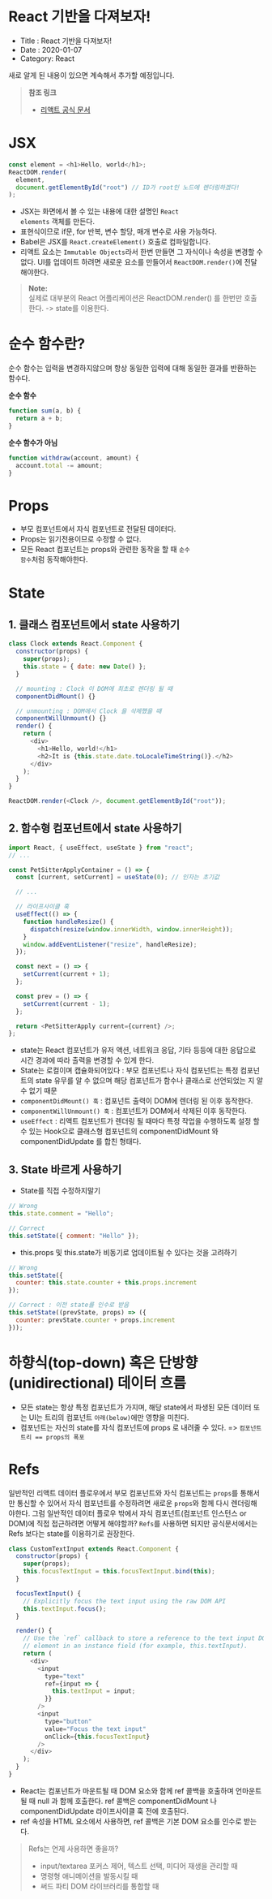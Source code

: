 # React 기반을 다져보자!

- Title : React 기반을 다져보자!
- Date : 2020-01-07
- Category: React

<span class="clr-grey">새로 알게 된 내용이 있으면 계속해서 추가할 예정입니다. </span>

> **참조 링크** <br/>
>
> - [리액트 공식 문서](https://reactjs-kr.firebaseapp.com/docs/hello-world.html)

# JSX

```javascript
const element = <h1>Hello, world</h1>;
ReactDOM.render(
  element,
  document.getElementById("root") // ID가 root인 노드에 렌더링하겠다!
);
```

- JSX는 화면에서 볼 수 있는 내용에 대한 설명인 <code>React elements</code> 객체를 만든다.
- 표현식이므로 if문, for 반복, 변수 할당, 매개 변수로 사용 가능하다.
- Babel은 JSX를 <code>React.createElement()</code> 호출로 컴파일합니다.
- 리액트 요소는 <code>Immutable Objects</code>라서 한번 만들면 그 자식이나 속성을 변경할 수 없다. UI를 업데이트 하려면 새로운 요소를 만들어서 <code>ReactDOM.render()</code>에 전달해야한다.

> **Note:** <br/>
> 실제로 대부분의 React 어플리케이션은 ReactDOM.render() 를 한번만 호출한다. -> state를 이용한다.

# 순수 함수란?

순수 함수는 입력을 변경하지않으며 항상 동일한 입력에 대해 동일한 결과를 반환하는 함수다.

**순수 함수**

```javascript
function sum(a, b) {
  return a + b;
}
```

**순수 함수가 아님**

```javascript
function withdraw(account, amount) {
  account.total -= amount;
}
```

# Props

- 부모 컴포넌트에서 자식 컴포넌트로 전달된 데이터다.
- Props는 읽기전용이므로 수정할 수 없다.
- 모든 React 컴포넌트는 props와 관련한 동작을 할 때 <code>순수 함수</code>처럼 동작해야한다.

# State

## 1. 클래스 컴포넌트에서 state 사용하기

```javascript
class Clock extends React.Component {
  constructor(props) {
    super(props);
    this.state = { date: new Date() };
  }

  // mounting : Clock 이 DOM에 최초로 렌더링 될 때
  componentDidMount() {}

  // unmounting : DOM에서 Clock 을 삭제했을 때
  componentWillUnmount() {}
  render() {
    return (
      <div>
        <h1>Hello, world!</h1>
        <h2>It is {this.state.date.toLocaleTimeString()}.</h2>
      </div>
    );
  }
}

ReactDOM.render(<Clock />, document.getElementById("root"));
```

## 2. 함수형 컴포넌트에서 state 사용하기

```javascript
import React, { useEffect, useState } from "react";
// ...

const PetSitterApplyContainer = () => {
  const [current, setCurrent] = useState(0); // 인자는 초기값

  // ...

  // 라이프사이클 훅
  useEffect(() => {
    function handleResize() {
      dispatch(resize(window.innerWidth, window.innerHeight));
    }
    window.addEventListener("resize", handleResize);
  });

  const next = () => {
    setCurrent(current + 1);
  };

  const prev = () => {
    setCurrent(current - 1);
  };

  return <PetSitterApply current={current} />;
};
```

- state는 React 컴포넌트가 유저 액션, 네트워크 응답, 기타 등등에 대한 응답으로 시간 경과에 따라 출력을 변경할 수 있게 한다.
- State는 로컬이며 캡슐화되어있다 : 부모 컴포넌트나 자식 컴포넌트는 특정 컴포넌트의 state 유무를 알 수 없으며 해당 컴포넌트가 함수나 클래스로 선언되었는 지 알 수 없기 때문
- <code>componentDidMount() 훅</code> : 컴포넌트 출력이 DOM에 렌더링 된 이후 동작한다.
- <code>componentWillUnmount() 훅</code> : 컴포넌트가 DOM에서 삭제된 이후 동작한다.
- <code>useEffect</code> : 리액트 컴포넌트가 렌더링 될 때마다 특정 작업을 수행하도록 설정 할 수 있는 Hook으로 클래스형 컴포넌트의 componentDidMount 와 componentDidUpdate 를 합친 형태다.

## 3. State 바르게 사용하기

- State를 직접 수정하지말기

```javascript
// Wrong
this.state.comment = "Hello";

// Correct
this.setState({ comment: "Hello" });
```

- this.props 및 this.state가 비동기로 업데이트될 수 있다는 것을 고려하기

```javascript
// Wrong
this.setState({
  counter: this.state.counter + this.props.increment
});

// Correct : 이전 state를 인수로 받음
this.setState((prevState, props) => ({
  counter: prevState.counter + props.increment
}));
```

# 하향식(top-down) 혹은 단방향(unidirectional) 데이터 흐름

- 모든 state는 항상 특정 컴포넌트가 가지며, 해당 state에서 파생된 모든 데이터 또는 UI는 트리의 컴포넌트 <code>아래(below)</code>에만 영향을 미친다.
- 컴포넌트는 자신의 state를 자식 컴포넌트에 props 로 내려줄 수 있다. => <code>컴포넌트 트리 == props의 폭포</code>

# Refs

일반적인 리액트 데이터 플로우에서 부모 컴포넌트와 자식 컴포넌트는 <code>props</code>를 통해서만 통신할 수 있어서 자식 컴포넌트를 수정하려면 새로운 <code>props</code>와 함께 다시 렌더링해야한다. 그럼 일반적인 데이터 플로우 밖에서 자식 컴포넌트(컴포넌트 인스턴스 or DOM)에 직접 접근하려면 어떻게 해야할까? <code>Refs</code>를 사용하면 되지만 공식문서에서는 Refs 보다는 state를 이용하기로 권장한다.

```javascript
class CustomTextInput extends React.Component {
  constructor(props) {
    super(props);
    this.focusTextInput = this.focusTextInput.bind(this);
  }

  focusTextInput() {
    // Explicitly focus the text input using the raw DOM API
    this.textInput.focus();
  }

  render() {
    // Use the `ref` callback to store a reference to the text input DOM
    // element in an instance field (for example, this.textInput).
    return (
      <div>
        <input
          type="text"
          ref={input => {
            this.textInput = input;
          }}
        />
        <input
          type="button"
          value="Focus the text input"
          onClick={this.focusTextInput}
        />
      </div>
    );
  }
}
```

- React는 컴포넌트가 마운트될 때 DOM 요소와 함께 ref 콜백을 호출하며 언마운트될 때 null 과 함께 호출한다. ref 콜백은 componentDidMount 나 componentDidUpdate 라이프사이클 훅 전에 호출된다.
- ref 속성을 HTML 요소에서 사용하면, ref 콜백은 기본 DOM 요소를 인수로 받는다.

> Refs는 언제 사용하면 좋을까?
>
> - input/textarea 포커스 제어, 텍스트 선택, 미디어 재생을 관리할 때
> - 명령형 애니메이션을 발동시킬 때
> - 써드 파티 DOM 라이브러리를 통합할 때
